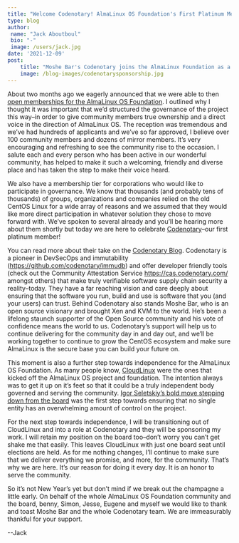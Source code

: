 ```yaml
---
title: "Welcome Codenotary! AlmaLinux OS Foundation's First Platinum Member"
type: blog
author: 
 name: "Jack Aboutboul"
 bio: "-"
 image: /users/jack.jpg
date: '2021-12-09'
post:
    title: "Moshe Bar's Codenotary joins the AlmaLinux Foundation as a Platinum Member"
    image: /blog-images/codenotarysponsorship.jpg
---
```


About two months ago we eagerly announced that we were able to then [open memberships for the AlmaLinux OS Foundation](/blog/what-almalinux-foundation-membership-means-for-you/). I outlined why I thought it was important that we’d structured the governance of the project this way–in order to give community members true ownership and a direct voice in the direction of AlmaLinux OS. The reception was tremendous and we’ve had hundreds of applicants and we’ve so far approved, I believe over 100 community members and dozens of mirror members. It’s very encouraging and refreshing to see the community rise to the occasion. I salute each and every person who has been active in our wonderful community, has helped to make it such a welcoming, friendly and diverse place and has taken the step to make their voice heard.

We also have a membership tier for corporations who would like to participate in governance. We know that thousands (and probably tens of thousands) of groups, organizations and companies relied on the old CentOS Linux for a wide array of reasons and we assumed that they would like more direct participation in whatever solution they chose to move forward with. We’ve spoken to several already and you’ll be hearing more about them shortly but today we are here to celebrate [Codenotary](https://codenotary.com/)–our first platinum member!

You can read more about their take on the [Codenotary Blog](https://codenotary.com/blog/codenotary-joins-almalinux-foundation). Codenotary is a pioneer in DevSecOps and immutability (https://github.com/codenotary/immudb) and offer developer friendly tools (check out the Community Attestation Service https://cas.codenotary.com/ amongst others) that make truly verifiable software supply chain security a reality–today. They have a far reaching vision and care deeply about ensuring that the software you run, build and use is software that you (and your users) can trust. Behind Codenotary also stands Moshe Bar, who is an open source visionary and brought Xen and KVM to the world. He’s been a lifelong staunch supporter of the Open Source community and his vote of confidence means the world to us. Codenotary’s support will help us to continue delivering for the community day in and day out, and we’ll be working together to continue to grow the CentOS ecosystem and make sure AlmaLinux is the secure base you can build your future on.

This moment is also a further step towards independence for the AlmaLinux OS Foundation. As many people know, [CloudLinux](https://cloudlinux.org/) were the ones that kicked off the AlmaLinux OS project and foundation. The intention always was to get it up on it’s feet so that it could be a truly independent body governed and serving the community. [Igor Seletskiy’s bold move stepping down from the board](https://blog.cloudlinux.com/why-i-have-decided-to-step-down-from-the-almalinux-os-foundation-board) was the first step towards ensuring that no single entity has an overwhelming amount of control on the project.

For the next step towards independence, I will be transitioning out of CloudLinux and into a role at Codenotary and they will be sponsoring my work. I will retain my position on the board too–don’t worry you can’t get shake me that easily. This leaves CloudLinux with just one board seat until elections are held. As for me nothing changes, I’ll continue to make sure that we deliver everything we promise, and more, for the community. That’s why we are here. It’s our reason for doing it every day. It is an honor to serve the community.

So it’s not New Year’s yet but don’t mind if we break out the champagne a little early. On behalf of the whole AlmaLinux OS Foundation community and the board, benny, Simon, Jesse, Eugene and myself we would like to thank and toast Moshe Bar and the whole Codenotary team. We are immeasurably thankful for your support.

--Jack
